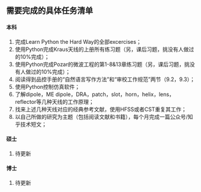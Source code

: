 ## 需要完成的具体任务清单

#### 本科

1. 完成Learn Python the Hard Way的全部excercises；
2. 使用Python完成Kraus天线的上册所有练习题（另，课后习题，挑没有人做过的10%完成）；
3. 使用Python完成Pozar的微波工程的第1-8&13章练习题（另，课后习题，挑没有人做过的10%完成）；
4. 阅读得到品控手册的“自然语言写作方法”和“审校工作规范”两节（9.2，9.3）；
5. 使用Python控制仿真软件；
6. 了解dipole，ME dipole，DRA，patch，slot，horn，helix，lens，reflector等几种天线的工作原理；
7. 找来上述几种天线对应的经典参考文献，使用HFSS或者CST重复其工作；
8. 以自己所做的研究为主题（包括阅读文献和书籍），每个月完成一篇公众号/知乎技术短文；

#### 硕士

1. 待更新

#### 博士

1. 待更新